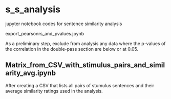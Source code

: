 # s_s_analysis
jupyter notebook codes for sentence similarity analysis 

<p>export_pearsonrs_and_pvalues.jpynb</p>
As a preliminary step, exclude from analysis any data where the p-values of the correlation in the double-pass section are below or at 0.05.

## Matrix_from_CSV_with_stimulus_pairs_and_similarity_avg.ipynb
After creating a CSV that lists all pairs of stumulus sentences and their average similarity ratings used in the analysis.
